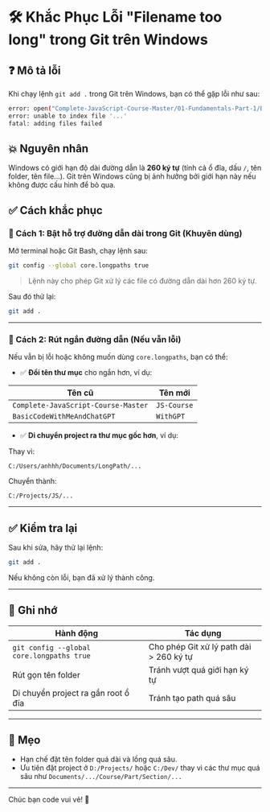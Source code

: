 # 🛠️ Khắc Phục Lỗi "Filename too long" trong Git trên Windows

## ❓ Mô tả lỗi

Khi chạy lệnh `git add .` trong Git trên Windows, bạn có thể gặp lỗi như sau:

```bash
error: open("Complete-JavaScript-Course-Master/01-Fundamentals-Part-1/BasicCodeWithMeAndChatGPT/UnderRevisionAndUpdateCode/1.13-EqualityOperatorsTwoEqualsVsTripleEquals/CleanCode/equality-operators-twoequals-vs-triplequals.html"): Filename too long
error: unable to index file '...'
fatal: adding files failed
```

## 💥 Nguyên nhân

Windows có giới hạn độ dài đường dẫn là **260 ký tự** (tính cả ổ đĩa, dấu `/`, tên folder, tên file...).
Git trên Windows cũng bị ảnh hưởng bởi giới hạn này nếu không được cấu hình để bỏ qua.

## ✅ Cách khắc phục

### 🔧 Cách 1: Bật hỗ trợ đường dẫn dài trong Git (Khuyên dùng)

Mở terminal hoặc Git Bash, chạy lệnh sau:

```bash
git config --global core.longpaths true
```

> Lệnh này cho phép Git xử lý các file có đường dẫn dài hơn 260 ký tự.

Sau đó thử lại:

```bash
git add .
```

---

### 🧹 Cách 2: Rút ngắn đường dẫn (Nếu vẫn lỗi)

Nếu vẫn bị lỗi hoặc không muốn dùng `core.longpaths`, bạn có thể:

- ✅ **Đổi tên thư mục** cho ngắn hơn, ví dụ:

| Tên cũ                              | Tên mới     |
| ----------------------------------- | ----------- |
| `Complete-JavaScript-Course-Master` | `JS-Course` |
| `BasicCodeWithMeAndChatGPT`         | `WithGPT`   |

- ✅ **Di chuyển project ra thư mục gốc hơn**, ví dụ:

Thay vì:

```
C:/Users/anhhh/Documents/LongPath/...
```

Chuyển thành:

```
C:/Projects/JS/...
```

---

## ✅ Kiểm tra lại

Sau khi sửa, hãy thử lại lệnh:

```bash
git add .
```

Nếu không còn lỗi, bạn đã xử lý thành công.

---

## 📌 Ghi nhớ

| Hành động                                 | Tác dụng                                |
| ----------------------------------------- | --------------------------------------- |
| `git config --global core.longpaths true` | Cho phép Git xử lý path dài > 260 ký tự |
| Rút gọn tên folder                        | Tránh vượt quá giới hạn ký tự           |
| Di chuyển project ra gần root ổ đĩa       | Tránh tạo path quá sâu                  |

---

## 🧠 Mẹo

- Hạn chế đặt tên folder quá dài và lồng quá sâu.
- Ưu tiên đặt project ở `D:/Projects/` hoặc `C:/Dev/` thay vì các thư mục quá sâu như `Documents/.../Course/Part/Section/...`

---

Chúc bạn code vui vẻ! 🚀
